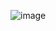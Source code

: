 ![image](https://user-images.githubusercontent.com/75843728/214227594-24b8b00b-b00b-4d41-96d9-c3e9639e12a0.png)
